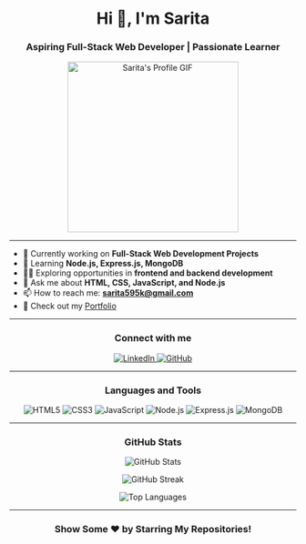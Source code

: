 <h1 align="center">Hi 👋, I'm Sarita</h1>
<h3 align="center">Aspiring Full-Stack Web Developer | Passionate Learner</h3>

<p align="center">
  <img src="https://github.com/user-attachments/assets/5ba6c083-3b51-4fb4-a2eb-9e849c2c9603" alt="Sarita's Profile GIF" style="width: 300px;">
</p>

---

- 🔭 Currently working on **Full-Stack Web Development Projects**
- 🌱 Learning **Node.js, Express.js, MongoDB**
- 👩‍💻 Exploring opportunities in **frontend and backend development**
- 💬 Ask me about **HTML, CSS, JavaScript, and Node.js**
- 📫 How to reach me: **[sarita595k@gmail.com](mailto:sarita595k@gmail.com)**
- 📝 Check out my [Portfolio](#) 

---

<h3 align="center">Connect with me</h3>
<p align="center">
  <a href="https://linkedin.com/in/sarita595k" target="_blank">
    <img src="https://img.shields.io/badge/LinkedIn-blue?logo=linkedin&style=for-the-badge" alt="LinkedIn">
  </a>
  <a href="https://github.com/sarita595k" target="_blank">
    <img src="https://img.shields.io/badge/GitHub-black?logo=github&style=for-the-badge" alt="GitHub">
  </a>
</p>

---

<h3 align="center">Languages and Tools</h3>
<p align="center">
  <img src="https://img.shields.io/badge/HTML5-orange?logo=html5&logoColor=white&style=for-the-badge" alt="HTML5">
  <img src="https://img.shields.io/badge/CSS3-blue?logo=css3&logoColor=white&style=for-the-badge" alt="CSS3">
  <img src="https://img.shields.io/badge/JavaScript-yellow?logo=javascript&logoColor=black&style=for-the-badge" alt="JavaScript">
  <img src="https://img.shields.io/badge/Node.js-green?logo=node.js&logoColor=white&style=for-the-badge" alt="Node.js">
  <img src="https://img.shields.io/badge/Express.js-gray?logo=express&logoColor=white&style=for-the-badge" alt="Express.js">
  <img src="https://img.shields.io/badge/MongoDB-green?logo=mongodb&logoColor=white&style=for-the-badge" alt="MongoDB">
</p>

---

<h3 align="center">GitHub Stats</h3>
<p align="center">
  <img src="https://github-readme-stats.vercel.app/api?username=sarita595k&show_icons=true&theme=radical" alt="GitHub Stats">
</p>
<p align="center">
  <img src="https://github-readme-streak-stats.herokuapp.com/?user=sarita595k&theme=radical" alt="GitHub Streak">
</p>
<p align="center">
  <img src="https://github-readme-stats.vercel.app/api/top-langs/?username=sarita595k&layout=compact&theme=radical" alt="Top Languages">
</p>

---

<h3 align="center">Show Some ❤️ by Starring My Repositories!</h3>
